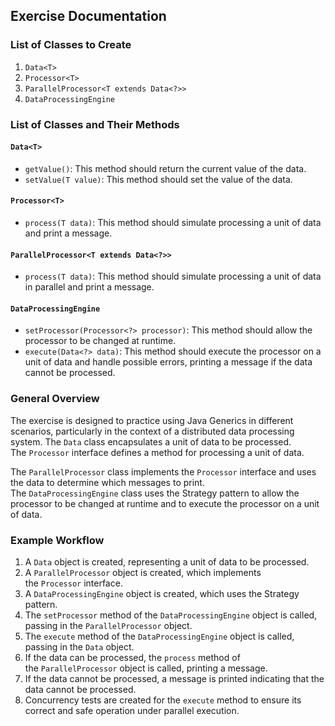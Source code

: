 ## Exercise Documentation

### List of Classes to Create

1. `Data<T>`
2. `Processor<T>`
3. `ParallelProcessor<T extends Data<?>>`
4. `DataProcessingEngine`

### List of Classes and Their Methods

#### `Data<T>`

- `getValue()`: This method should return the current value of the data.
- `setValue(T value)`: This method should set the value of the data.

#### `Processor<T>`

- `process(T data)`: This method should simulate processing a unit of data and print a message.

#### `ParallelProcessor<T extends Data<?>>`

- `process(T data)`: This method should simulate processing a unit of data in parallel and print a message.

#### `DataProcessingEngine`

- `setProcessor(Processor<?> processor)`: This method should allow the processor to be changed at runtime.
- `execute(Data<?> data)`: This method should execute the processor on a unit of data and handle possible errors, printing a message if the data cannot be processed.

### General Overview

The exercise is designed to practice using Java Generics in different scenarios, particularly in the context of a distributed data processing system. The `Data` class encapsulates a unit of data to be processed. The `Processor` interface defines a method for processing a unit of data.

The `ParallelProcessor` class implements the `Processor` interface and uses the data to determine which messages to print. The `DataProcessingEngine` class uses the Strategy pattern to allow the processor to be changed at runtime and to execute the processor on a unit of data.

### Example Workflow

1. A `Data` object is created, representing a unit of data to be processed.
2. A `ParallelProcessor` object is created, which implements the `Processor` interface.
3. A `DataProcessingEngine` object is created, which uses the Strategy pattern.
4. The `setProcessor` method of the `DataProcessingEngine` object is called, passing in the `ParallelProcessor` object.
5. The `execute` method of the `DataProcessingEngine` object is called, passing in the `Data` object.
6. If the data can be processed, the `process` method of the `ParallelProcessor` object is called, printing a message.
7. If the data cannot be processed, a message is printed indicating that the data cannot be processed.
8. Concurrency tests are created for the `execute` method to ensure its correct and safe operation under parallel execution.